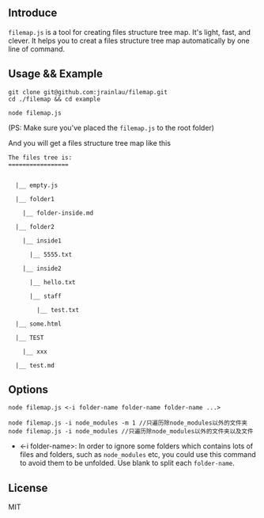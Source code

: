## Introduce
`filemap.js` is a tool for creating files structure tree map. It's light, fast, and clever. It helps you to creat a files structure tree map automatically by one line of command.

## Usage && Example
```
git clone git@github.com:jrainlau/filemap.git
cd ./filemap && cd example

node filemap.js
```
(PS: Make sure you've placed the `filemap.js` to the root folder)

And you will get a files structure tree map like this
```
The files tree is:
=================


  |__ empty.js

  |__ folder1

    |__ folder-inside.md

  |__ folder2

    |__ inside1

      |__ 5555.txt

    |__ inside2

      |__ hello.txt

      |__ staff

        |__ test.txt

  |__ some.html

  |__ TEST

    |__ xxx

  |__ test.md
```

## Options
```
node filemap.js <-i folder-name folder-name folder-name ...>
```
```
node filemap.js -i node_modules -m 1 //只遍历除node_modules以外的文件夹
node filemap.js -i node_modules //只遍历除node_modules以外的文件夹以及文件
```
- <-i folder-name>: In order to ignore some folders which contains lots of files and folders, such as `node_modules` etc, you could use this command to avoid them to be unfolded. Use blank to split each `folder-name`.

## License
MIT
